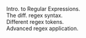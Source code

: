 Intro. to Regular Expressions.  
The diff. regex syntax.  
Different regex tokens.  
Advanced regex application.
